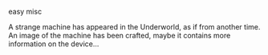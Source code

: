 easy misc

A strange machine has appeared in the Underworld, as if from another time. An image of the machine has been crafted, maybe it contains more information on the device...
